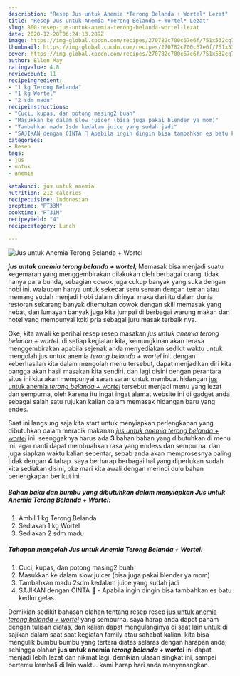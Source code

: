 ```yaml
---
description: "Resep Jus untuk Anemia *Terong Belanda + Wortel* Lezat"
title: "Resep Jus untuk Anemia *Terong Belanda + Wortel* Lezat"
slug: 800-resep-jus-untuk-anemia-terong-belanda-wortel-lezat
date: 2020-12-20T06:24:13.289Z
image: https://img-global.cpcdn.com/recipes/270782c700c67e6f/751x532cq70/jus-untuk-anemia-terong-belanda-wortel-foto-resep-utama.jpg
thumbnail: https://img-global.cpcdn.com/recipes/270782c700c67e6f/751x532cq70/jus-untuk-anemia-terong-belanda-wortel-foto-resep-utama.jpg
cover: https://img-global.cpcdn.com/recipes/270782c700c67e6f/751x532cq70/jus-untuk-anemia-terong-belanda-wortel-foto-resep-utama.jpg
author: Ellen May
ratingvalue: 4.8
reviewcount: 11
recipeingredient:
- "1 kg Terong Belanda"
- "1 kg Wortel"
- "2 sdm madu"
recipeinstructions:
- "Cuci, kupas, dan potong masing2 buah"
- "Masukkan ke dalam slow juicer (bisa juga pakai blender ya mom)"
- "Tambahkan madu 2sdm kedalam juice yang sudah jadi"
- "SAJIKAN dengan CINTA 🧡 Apabila ingin dingin bisa tambahkan es batu kedlm gelas."
categories:
- Resep
tags:
- jus
- untuk
- anemia

katakunci: jus untuk anemia 
nutrition: 212 calories
recipecuisine: Indonesian
preptime: "PT33M"
cooktime: "PT31M"
recipeyield: "4"
recipecategory: Lunch

---
```



![Jus untuk Anemia *Terong Belanda + Wortel*](https://img-global.cpcdn.com/recipes/270782c700c67e6f/751x532cq70/jus-untuk-anemia-terong-belanda-wortel-foto-resep-utama.jpg)

<b><i>jus untuk anemia *terong belanda + wortel*</i></b>, Memasak bisa menjadi suatu kegemaran yang menggembirakan dilakukan oleh berbagai orang. tidak hanya para bunda, sebagian cowok juga cukup banyak yang suka dengan hobi ini. walaupun hanya untuk sekedar seru seruan dengan teman atau memang sudah menjadi hobi dalam dirinya. maka dari itu dalam dunia restoran sekarang banyak ditemukan cowok dengan skill memasak yang hebat, dan lumayan banyak juga kita jumpai di berbagai warung makan dan hotel yang mempunyai koki pria sebagai juru masak terbaik nya.



Oke, kita awali ke perihal resep resep masakan <i>jus untuk anemia *terong belanda + wortel*</i>. di setiap kegiatan kita, kemungkinan akan terasa menggembirakan apabila sejenak anda menyediakan sedikit waktu untuk mengolah jus untuk anemia *terong belanda + wortel* ini. dengan keberhasilan kita dalam mengolah menu tersebut, dapat menjadikan diri kita bangga akan hasil masakan kita sendiri. dan lagi disini dengan perantara situs ini kita akan mempunyai saran saran untuk membuat hidangan <u>jus untuk anemia *terong belanda + wortel*</u> tersebut menjadi menu yang lezat dan sempurna, oleh karena itu ingat ingat alamat website ini di gadget anda sebagai salah satu rujukan kalian dalam memasak hidangan baru yang endes.


Saat ini langsung saja kita start untuk menyiapkan perlengkapan yang dibutuhkan dalam meracik makanan <u><i>jus untuk anemia *terong belanda + wortel*</i></u> ini. seenggaknya harus ada <b>3</b> bahan bahan yang dibutuhkan di menu ini. agar nanti dapat membuahkan rasa yang endess dan sempurna. dan juga siapkan waktu kalian sebentar, sebab anda akan memprosesnya paling tidak dengan <b>4</b> tahap. saya berharap berbagai hal yang diperlukan sudah kita sediakan disini, oke mari kita awali dengan merinci dulu bahan perlengkapan berikut ini.

<!--inarticleads1-->

##### Bahan baku dan bumbu yang dibutuhkan dalam menyiapkan Jus untuk Anemia *Terong Belanda + Wortel*:

1. Ambil 1 kg Terong Belanda
1. Sediakan 1 kg Wortel
1. Sediakan 2 sdm madu




<!--inarticleads2-->

##### Tahapan mengolah Jus untuk Anemia *Terong Belanda + Wortel*:

1. Cuci, kupas, dan potong masing2 buah
1. Masukkan ke dalam slow juicer (bisa juga pakai blender ya mom)
1. Tambahkan madu 2sdm kedalam juice yang sudah jadi
1. SAJIKAN dengan CINTA 🧡 - Apabila ingin dingin bisa tambahkan es batu kedlm gelas.




Demikian sedikit bahasan olahan tentang resep resep <u>jus untuk anemia *terong belanda + wortel*</u> yang sempurna. saya harap anda dapat paham dengan tulisan diatas, dan kalian dapat mengulanginya di saat lain untuk di sajikan dalam saat saat kegiatan family atau sahabat kalian. kita bisa mengulik bumbu bumbu yang tertera diatas selaras dengan harapan anda, sehingga olahan <b>jus untuk anemia *terong belanda + wortel*</b> ini dapat menjadi lebih lezat dan nikmat lagi. demikian ulasan singkat ini, sampai bertemu kembali di lain waktu. kami harap hari anda menyenangkan.
